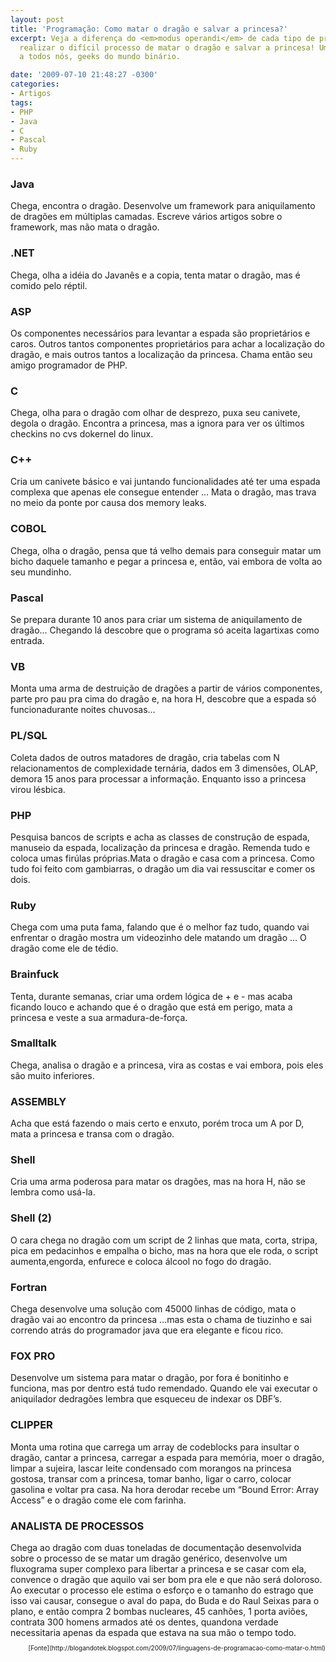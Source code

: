 ```yaml
---
layout: post
title: 'Programação: Como matar o dragão e salvar a princesa?'
excerpt: Veja a diferença do <em>modus operandi</em> de cada tipo de programador para
  realizar o difícil processo de matar o dragão e salvar a princesa! Uma ótima crônica
  a todos nós, geeks do mundo binário.

date: '2009-07-10 21:48:27 -0300'
categories:
- Artigos
tags:
- PHP
- Java
- C
- Pascal
- Ruby
---
```

<h3>Java</h3>
Chega, encontra o dragão. Desenvolve um framework para aniquilamento de dragões em múltiplas camadas. Escreve vários artigos sobre o framework, mas não mata o dragão.

<h3>.NET</h3>
Chega, olha a idéia do Javanês e a copia, tenta matar o dragão, mas é comido pelo réptil.

<h3>ASP</h3>
Os componentes necessários para levantar a espada são proprietários e caros. Outros tantos componentes proprietários para achar a localização do dragão, e mais outros tantos a localização da princesa. Chama então seu amigo programador de PHP.

<h3>C</h3>
Chega, olha para o dragão com olhar de desprezo, puxa seu canivete, degola o dragão. Encontra a princesa, mas a ignora para ver os últimos checkins no cvs dokernel do linux.

<h3>C++</h3>
Cria um canivete básico e vai juntando funcionalidades até ter uma espada complexa que apenas ele consegue entender … Mata o dragão, mas trava no meio da ponte por causa dos memory leaks.

<h3>COBOL</h3>
Chega, olha o dragão, pensa que tá velho demais para conseguir matar um bicho daquele tamanho e pegar a princesa e, então, vai embora de volta ao seu mundinho.

<h3>Pascal</h3>
Se prepara durante 10 anos para criar um sistema de aniquilamento de dragão… Chegando lá descobre que o programa só aceita lagartixas como entrada.

<h3>VB</h3>
Monta uma arma de destruição de dragões a partir de vários componentes, parte pro pau pra cima do dragão e, na hora H, descobre que a espada só funcionadurante noites chuvosas…

<h3>PL/SQL</h3>
Coleta dados de outros matadores de dragão, cria tabelas com N relacionamentos de complexidade ternária, dados em 3 dimensões, OLAP, demora 15 anos para processar a informação. Enquanto isso a princesa virou lésbica.

<h3>PHP</h3>
Pesquisa bancos de scripts e acha as classes de construção de espada, manuseio da espada, localização da princesa e dragão. Remenda tudo e coloca umas firúlas próprias.Mata o dragão e casa com a princesa. Como tudo foi feito com gambiarras, o dragão um dia vai ressuscitar e comer os dois.

<h3>Ruby</h3>
Chega com uma puta fama, falando que é o melhor faz tudo, quando vai enfrentar o dragão mostra um videozinho dele matando um dragão … O dragão come ele de tédio.

<h3>Brainfuck</h3>
Tenta, durante semanas, criar uma ordem lógica de + e - mas acaba ficando louco e achando que é o dragão que está em perigo, mata a princesa e veste a sua armadura-de-força.

<h3>Smalltalk</h3>
Chega, analisa o dragão e a princesa, vira as costas e vai embora, pois eles são muito inferiores.

<h3>ASSEMBLY</h3>
Acha que está fazendo o mais certo e enxuto, porém troca um A por D, mata a princesa e transa com o dragão.

<h3>Shell</h3>
Cria uma arma poderosa para matar os dragões, mas na hora H, não se lembra como usá-la.

<h3>Shell (2)</h3>
O cara chega no dragão com um script de 2 linhas que mata, corta, stripa, pica em pedacinhos e empalha o bicho, mas na hora que ele roda, o script aumenta,engorda, enfurece e coloca álcool no fogo do dragão.

<h3>Fortran</h3>
Chega desenvolve uma solução com 45000 linhas de código, mata o dragão vai ao encontro da princesa …mas esta o chama de tiuzinho e sai correndo atrás do programador java que era elegante e ficou rico.

<h3>FOX PRO</h3>
Desenvolve um sistema para matar o dragão, por fora é bonitinho e funciona, mas por dentro está tudo remendado. Quando ele vai executar o aniquilador dedragões lembra que esqueceu de indexar os DBF’s.

<h3>CLIPPER</h3>
Monta uma rotina que carrega um array de codeblocks para insultar o dragão, cantar a princesa, carregar a espada para memória, moer o dragão, limpar a sujeira, lascar leite condensado com morangos na princesa gostosa, transar com a princesa, tomar banho, ligar o carro, colocar gasolina e voltar pra casa. Na hora derodar recebe um “Bound Error: Array Access” e o dragão come ele com farinha.

<h3>ANALISTA DE PROCESSOS</h3>
Chega ao dragão com duas toneladas de documentação desenvolvida sobre o processo de se matar um dragão genérico, desenvolve um fluxograma super complexo para libertar a princesa e se casar com ela, convence o dragão que aquilo vai ser bom pra ele e que não será doloroso. Ao executar o processo ele estima o esforço e o tamanho do estrago que isso vai causar, consegue o aval do papa, do Buda e do Raul Seixas para o plano, e então compra 2 bombas nucleares, 45 canhões, 1 porta aviões, contrata 300 homens armados até os dentes, quandona verdade necessitaria apenas da espada que estava na sua mão o tempo todo.

<p style="text-align: right; font-size: 10px">[Fonte](http://blogandotek.blogspot.com/2009/07/linguagens-de-programacao-como-matar-o.html)

